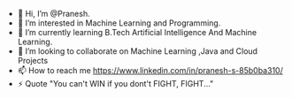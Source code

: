 - 👋 Hi, I’m @Pranesh.
- 👀 I’m interested in Machine Learning and Programming.
- 🌱 I’m currently learning B.Tech Artificial Intelligence And Machine Learning.
- 💞️ I’m looking to collaborate on Machine Learning ,Java and Cloud Projects
- 📫 How to reach me https://www.linkedin.com/in/pranesh-s-85b0ba310/
- ⚡ Quote "You can't WIN if you dont't FIGHT, FIGHT..."

<!---
Pranesh-2005/Pranesh-2005 is a ✨ special ✨ repository because its `README.md` (this file) appears on your GitHub profile.
You can click the Preview link to take a look at your changes.
--->
